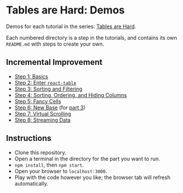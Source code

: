 # Tables are Hard: Demos

Demos for each tutorial in the series: [Tables are Hard](https://blog.px.dev/tables-are-hard-2).

Each numbered directory is a step in the tutorials, and contains its own `README.md` with steps to create your own.

## Incremental Improvement
* [Step 1: Basics](./1-basics/README.md)
* [Step 2: Enter `react-table`](./2-react-table/README.md)
* [Step 3: Sorting and Filtering](./3-sort-and-filter/README.md)
* [Step 4: Sorting, Ordering, and Hiding Columns](./4-column-controls/README.md)
* [Step 5: Fancy Cells](./5-fancy-cells/README.md)
* [Step 6: New Base](./6-new-base/README.md) (for [part 3](https://blog.px.dev/tables-are-hard-3))
* [Step 7: Virtual Scrolling](./7-virtual-scrolling/README.md)
* [Step 8: Streaming Data](./8-streaming-data/README.md)

## Instructions

* Clone this repository.
* Open a terminal in the directory for the part you want to run.
* `npm install`, then `npm start`.
* Open your browser to `localhost:3000`.
* Play with the code however you like; the browser tab will refresh automatically.